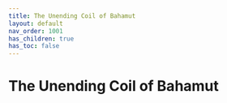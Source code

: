 ```yaml
---
title: The Unending Coil of Bahamut
layout: default
nav_order: 1001
has_children: true
has_toc: false
---
```


# The Unending Coil of Bahamut

